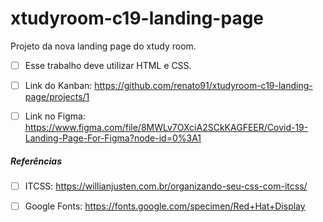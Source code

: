 # xtudyroom-c19-landing-page

Projeto da nova landing page do xtudy room.

-[ ] Esse trabalho deve utilizar HTML e CSS.

-[ ] Link do Kanban: https://github.com/renato91/xtudyroom-c19-landing-page/projects/1

-[ ] Link no Figma: https://www.figma.com/file/8MWLv7OXciA2SCkKAGFEER/Covid-19-Landing-Page-For-Figma?node-id=0%3A1

##### Referências
-[ ] ITCSS: https://willianjusten.com.br/organizando-seu-css-com-itcss/

-[ ] Google Fonts: https://fonts.google.com/specimen/Red+Hat+Display


